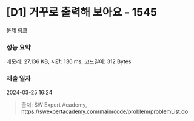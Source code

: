 # [D1] 거꾸로 출력해 보아요 - 1545 

[문제 링크](https://swexpertacademy.com/main/code/problem/problemDetail.do?contestProbId=AV2gbY0qAAQBBAS0) 

### 성능 요약

메모리: 27,136 KB, 시간: 136 ms, 코드길이: 312 Bytes

### 제출 일자

2024-03-25 16:24



> 출처: SW Expert Academy, https://swexpertacademy.com/main/code/problem/problemList.do